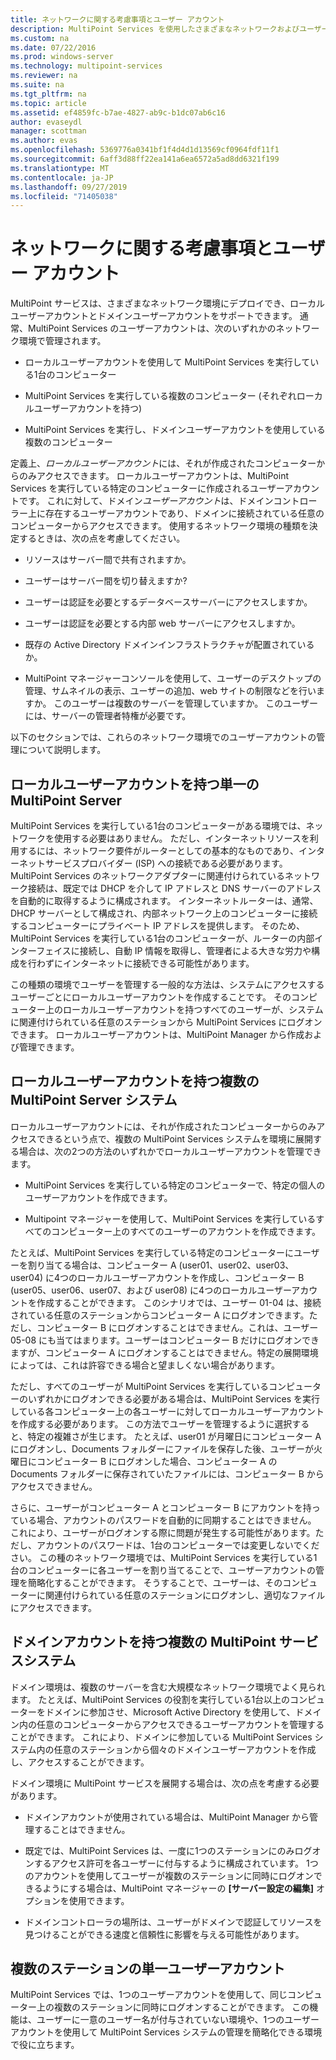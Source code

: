 ```yaml
---
title: ネットワークに関する考慮事項とユーザー アカウント
description: MultiPoint Services を使用したさまざまなネットワークおよびユーザーシナリオの計画に関する情報を提供します。
ms.custom: na
ms.date: 07/22/2016
ms.prod: windows-server
ms.technology: multipoint-services
ms.reviewer: na
ms.suite: na
ms.tgt_pltfrm: na
ms.topic: article
ms.assetid: ef4859fc-b7ae-4827-ab9c-b1dc07ab6c16
author: evaseydl
manager: scottman
ms.author: evas
ms.openlocfilehash: 5369776a0341bf1f4d4d1d13569cf0964fdf11f1
ms.sourcegitcommit: 6aff3d88ff22ea141a6ea6572a5ad8dd6321f199
ms.translationtype: MT
ms.contentlocale: ja-JP
ms.lasthandoff: 09/27/2019
ms.locfileid: "71405038"
---
```

# <a name="network-considerations-and-user-accounts"></a>ネットワークに関する考慮事項とユーザー アカウント
MultiPoint サービスは、さまざまなネットワーク環境にデプロイでき、ローカルユーザーアカウントとドメインユーザーアカウントをサポートできます。 通常、MultiPoint Services のユーザーアカウントは、次のいずれかのネットワーク環境で管理されます。  
  
-   ローカルユーザーアカウントを使用して MultiPoint Services を実行している1台のコンピューター  
  
-   MultiPoint Services を実行している複数のコンピューター (それぞれローカルユーザーアカウントを持つ)  
  
-   MultiPoint Services を実行し、ドメインユーザーアカウントを使用している複数のコンピューター

定義上、*ローカルユーザーアカウント*には、それが作成されたコンピューターからのみアクセスできます。 ローカルユーザーアカウントは、MultiPoint Services を実行している特定のコンピューターに作成されるユーザーアカウントです。 これに対して、ドメイン*ユーザーアカウント*は、ドメインコントローラー上に存在するユーザーアカウントであり、ドメインに接続されている任意のコンピューターからアクセスできます。 使用するネットワーク環境の種類を決定するときは、次の点を考慮してください。  
  
-   リソースはサーバー間で共有されますか。  
  
-   ユーザーはサーバー間を切り替えますか?  
  
-   ユーザーは認証を必要とするデータベースサーバーにアクセスしますか。  
  
-   ユーザーは認証を必要とする内部 web サーバーにアクセスしますか。  
  
-   既存の Active Directory ドメインインフラストラクチャが配置されているか。  
  
-   MultiPoint マネージャーコンソールを使用して、ユーザーのデスクトップの管理、サムネイルの表示、ユーザーの追加、web サイトの制限などを行いますか。 このユーザーは複数のサーバーを管理していますか。 このユーザーには、サーバーの管理者特権が必要です。  
  
以下のセクションでは、これらのネットワーク環境でのユーザーアカウントの管理について説明します。  
  
## <a name="single-multipoint-server-with-local-user-accounts"></a>ローカルユーザーアカウントを持つ単一の MultiPoint Server  
MultiPoint Services を実行している1台のコンピューターがある環境では、ネットワークを使用する必要はありません。 ただし、インターネットリソースを利用するには、ネットワーク要件がルーターとしての基本的なものであり、インターネットサービスプロバイダー (ISP) への接続である必要があります。 MultiPoint Services のネットワークアダプターに関連付けられているネットワーク接続は、既定では DHCP を介して IP アドレスと DNS サーバーのアドレスを自動的に取得するように構成されます。 インターネットルーターは、通常、DHCP サーバーとして構成され、内部ネットワーク上のコンピューターに接続するコンピューターにプライベート IP アドレスを提供します。 そのため、MultiPoint Services を実行している1台のコンピューターが、ルーターの内部インターフェイスに接続し、自動 IP 情報を取得し、管理者による大きな労力や構成を行わずにインターネットに接続できる可能性があります。  
  
この種類の環境でユーザーを管理する一般的な方法は、システムにアクセスするユーザーごとにローカルユーザーアカウントを作成することです。 そのコンピューター上のローカルユーザーアカウントを持つすべてのユーザーが、システムに関連付けられている任意のステーションから MultiPoint Services にログオンできます。 ローカルユーザーアカウントは、MultiPoint Manager から作成および管理できます。  
  
## <a name="multiple-multipoint-server-systems-with-local-user-accounts"></a>ローカルユーザーアカウントを持つ複数の MultiPoint Server システム  
ローカルユーザーアカウントには、それが作成されたコンピューターからのみアクセスできるという点で、複数の MultiPoint Services システムを環境に展開する場合は、次の2つの方法のいずれかでローカルユーザーアカウントを管理できます。  
  
-   MultiPoint Services を実行している特定のコンピューターで、特定の個人のユーザーアカウントを作成できます。  
  
-   Multipoint マネージャーを使用して、MultiPoint Services を実行しているすべてのコンピューター上のすべてのユーザーのアカウントを作成できます。  
  
たとえば、MultiPoint Services を実行している特定のコンピューターにユーザーを割り当てる場合は、コンピューター A (user01、user02、user03、user04) に4つのローカルユーザーアカウントを作成し、コンピューター B (user05、user06、user07、および user08) に4つのローカルユーザーアカウントを作成することができます。 このシナリオでは、ユーザー 01\-04 は、接続されている任意のステーションからコンピューター A にログオンできます。ただし、コンピューター B にログオンすることはできません。これは、ユーザー 05\-08 にも当てはまります。ユーザーはコンピューター B だけにログオンできますが、コンピューター A にログオンすることはできません。特定の展開環境によっては、これは許容できる場合と望ましくない場合があります。  
  
ただし、すべてのユーザーが MultiPoint Services を実行しているコンピューターのいずれかにログオンできる必要がある場合は、MultiPoint Services を実行している各コンピューター上の各ユーザーに対してローカルユーザーアカウントを作成する必要があります。 この方法でユーザーを管理するように選択すると、特定の複雑さが生じます。 たとえば、user01 が月曜日にコンピューター A にログオンし、Documents フォルダーにファイルを保存した後、ユーザーが火曜日にコンピューター B にログオンした場合、コンピューター A の Documents フォルダーに保存されていたファイルには、コンピューター B からアクセスできません。  
  
さらに、ユーザーがコンピューター A とコンピューター B にアカウントを持っている場合、アカウントのパスワードを自動的に同期することはできません。 これにより、ユーザーがログオンする際に問題が発生する可能性があります。ただし、アカウントのパスワードは、1台のコンピューターでは変更しないでください。 この種のネットワーク環境では、MultiPoint Services を実行している1台のコンピューターに各ユーザーを割り当てることで、ユーザーアカウントの管理を簡略化することができます。 そうすることで、ユーザーは、そのコンピューターに関連付けられている任意のステーションにログオンし、適切なファイルにアクセスできます。  
  
## <a name="multiple-multipoint-services-systems-with-domain-accounts"></a>ドメインアカウントを持つ複数の MultiPoint サービスシステム  
ドメイン環境は、複数のサーバーを含む大規模なネットワーク環境でよく見られます。 たとえば、MultiPoint Services の役割を実行している1台以上のコンピューターをドメインに参加させ、Microsoft Active Directory を使用して、ドメイン内の任意のコンピューターからアクセスできるユーザーアカウントを管理することができます。 これにより、ドメインに参加している MultiPoint Services システム内の任意のステーションから個々のドメインユーザーアカウントを作成し、アクセスすることができます。  
 
ドメイン環境に MultiPoint サービスを展開する場合は、次の点を考慮する必要があります。  
  
-   ドメインアカウントが使用されている場合は、MultiPoint Manager から管理することはできません。  
  
-   既定では、MultiPoint Services は、一度に1つのステーションにのみログオンするアクセス許可を各ユーザーに付与するように構成されています。 1つのアカウントを使用してユーザーが複数のステーションに同時にログオンできるようにする場合は、MultiPoint マネージャーの **[サーバー設定の編集]** オプションを使用できます。  
  
-   ドメインコントローラの場所は、ユーザーがドメインで認証してリソースを見つけることができる速度と信頼性に影響を与える可能性があります。  
  
## <a name="single-user-account-for-multiple-stations"></a>複数のステーションの単一ユーザーアカウント  
MultiPoint Services では、1つのユーザーアカウントを使用して、同じコンピューター上の複数のステーションに同時にログオンすることができます。 この機能は、ユーザーに一意のユーザー名が付与されていない環境や、1つのユーザーアカウントを使用して MultiPoint Services システムの管理を簡略化できる環境で役に立ちます。  
  

